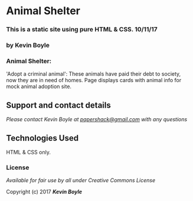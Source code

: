 # Animal Shelter
### This is a static site using pure HTML & CSS. 10/11/17
### by **Kevin Boyle**

### Animal Shelter:
'Adopt a criminal animal': These animals have paid their debt to society, now they are in need of homes. Page displays cards with animal info for mock animal adoption site.

## Support and contact details

_Please contact Kevin Boyle at papershack@gmail.com with any questions_

## Technologies Used

HTML & CSS only.

### License

*Available for fair use by all under Creative Commons License*

Copyright (c) 2017 **_Kevin Boyle_**
